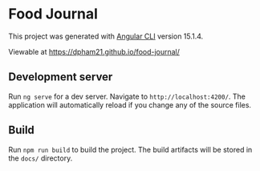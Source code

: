 # Food Journal

This project was generated with [Angular CLI](https://github.com/angular/angular-cli) version 15.1.4.

Viewable at https://dpham21.github.io/food-journal/

## Development server

Run `ng serve` for a dev server. Navigate to `http://localhost:4200/`. The application will automatically reload if you change any of the source files.

## Build

Run `npm run build` to build the project. The build artifacts will be stored in the `docs/` directory.
